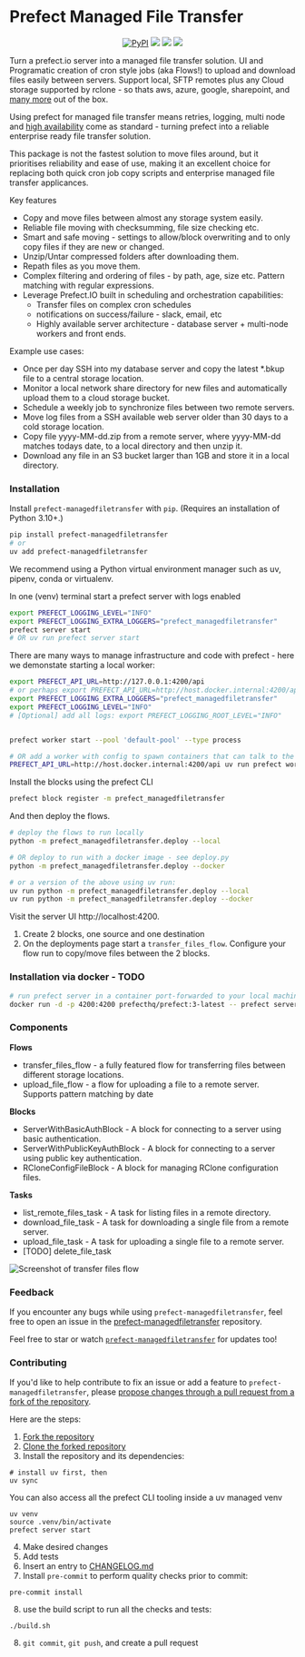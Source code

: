 # Prefect Managed File Transfer

<p align="center">
    <!--- Insert a cover image here -->
    <!--- <br> -->
    <a href="https://pypi.python.org/pypi/prefect-managedfiletransfer/" alt="PyPI version">
        <img alt="PyPI" src="https://img.shields.io/pypi/v/prefect-managedfiletransfer?color=0052FF&labelColor=090422"></a>
    <a href="https://github.com/ImperialCollegeLondon/prefect-managedfiletransfer/" alt="Stars">
        <img src="https://img.shields.io/github/stars/ImperialCollegeLondon/prefect-managedfiletransfer?color=0052FF&labelColor=090422" /></a>
    <a href="https://pypistats.org/packages/prefect-managedfiletransfer/" alt="Downloads">
        <img src="https://img.shields.io/pypi/dm/prefect-managedfiletransfer?color=0052FF&labelColor=090422" /></a>
    <a href="https://github.com/ImperialCollegeLondon/prefect-managedfiletransfer/pulse" alt="Activity">
        <img src="https://img.shields.io/github/commit-activity/m/ImperialCollegeLondon/prefect-managedfiletransfer?color=0052FF&labelColor=090422" /></a>
    <br>
</p>

Turn a prefect.io server into a managed file transfer solution. UI and Programatic creation of cron style jobs (aka Flows!) to upload and download files easily between servers. Support local, SFTP remotes plus any Cloud storage supported by rclone -  so thats aws, azure, google, sharepoint, and [many more](https://rclone.org/overview/) out of the box.

Using prefect for managed file transfer means retries, logging, multi node and [high availability](https://docs.prefect.io/v3/advanced/self-hosted) come as standard - turning prefect into a reliable enterprise ready file transfer solution. 

This package is not the fastest solution to move files around, but it prioritises reliability and ease of use, making it an excellent choice for replacing both quick cron job copy scripts and enterprise managed file transfer applicances.

Key features

- Copy and move files between almost any storage system easily.
- Reliable file moving with checksumming, file size checking etc.
- Smart and safe moving - settings to allow/block overwriting and to only copy files if they are new or changed.
- Unzip/Untar compressed folders after downloading them.
- Repath files as you move them.
- Complex filtering and ordering of files - by path, age, size etc. Pattern matching with regular expressions.
- Leverage Prefect.IO built in scheduling and orchestration capabilities:
    - Transfer files on complex cron schedules
    - notifications on success/failure - slack, email, etc
    - Highly available server architecture - database server + multi-node workers and front ends.

Example use cases:

- Once per day SSH into my database server and copy the latest *.bkup file to a central storage location.
- Monitor a local network share directory for new files and automatically upload them to a cloud storage bucket.
- Schedule a weekly job to synchronize files between two remote servers.
- Move log files from a SSH available web server older than 30 days to a cold storage location.
- Copy file yyyy-MM-dd.zip from a remote server, where yyyy-MM-dd matches todays date, to a local directory and then unzip it.
- Download any file in an S3 bucket larger than 1GB and store it in a local directory.

### Installation

Install `prefect-managedfiletransfer` with `pip`. (Requires an installation of Python 3.10+.)

```bash
pip install prefect-managedfiletransfer
# or 
uv add prefect-managedfiletransfer
```

We recommend using a Python virtual environment manager such as uv, pipenv, conda or virtualenv.

In one (venv) terminal start a prefect server with logs enabled

```bash
export PREFECT_LOGGING_LEVEL="INFO"
export PREFECT_LOGGING_EXTRA_LOGGERS="prefect_managedfiletransfer"
prefect server start
# OR uv run prefect server start
```

There are many ways to manage infrastructure and code with prefect - here we demonstate starting a local worker:

```bash
export PREFECT_API_URL=http://127.0.0.1:4200/api
# or perhaps export PREFECT_API_URL=http://host.docker.internal:4200/api
export PREFECT_LOGGING_EXTRA_LOGGERS="prefect_managedfiletransfer"
export PREFECT_LOGGING_LEVEL="INFO"
# [Optional] add all logs: export PREFECT_LOGGING_ROOT_LEVEL="INFO"


prefect worker start --pool 'default-pool' --type process

# OR add a worker with config to spawn containers that can talk to the server API:
PREFECT_API_URL=http://host.docker.internal:4200/api uv run prefect worker start --pool 'default-pool' --type=docker  

```
    
Install the blocks using the prefect CLI

```bash
prefect block register -m prefect_managedfiletransfer
```

And then deploy the flows. 

```bash
# deploy the flows to run locally
python -m prefect_managedfiletransfer.deploy --local

# OR deploy to run with a docker image - see deploy.py
python -m prefect_managedfiletransfer.deploy --docker

# or a version of the above using uv run:
uv run python -m prefect_managedfiletransfer.deploy --local
uv run python -m prefect_managedfiletransfer.deploy --docker
```

Visit the server UI http://localhost:4200.
1. Create 2 blocks, one source and one destination
2. On the deployments page start a `transfer_files_flow`. Configure your flow run to copy/move files between the 2 blocks.

### Installation via docker - TODO

```bash
# run prefect server in a container port-forwarded to your local machine’s 4200 port:
docker run -d -p 4200:4200 prefecthq/prefect:3-latest -- prefect server start --host 0.0.0.0
```

### Components

**Flows**

- transfer_files_flow - a fully featured flow for transferring files between different storage locations.
- upload_file_flow - a flow for uploading a file to a remote server. Supports pattern matching by date

**Blocks**

- ServerWithBasicAuthBlock - A block for connecting to a server using basic authentication.
- ServerWithPublicKeyAuthBlock - A block for connecting to a server using public key authentication.
- RCloneConfigFileBlock - A block for managing RClone configuration files.

**Tasks**

- list_remote_files_task - A task for listing files in a remote directory.
- download_file_task - A task for downloading a single file from a remote server.
- upload_file_task - A task for uploading a single file to a remote server.
- [TODO] delete_file_task

![Screenshot of transfer files flow](docs/img/transfer_files_screengrab.png)

### Feedback

If you encounter any bugs while using `prefect-managedfiletransfer`, feel free to open an issue in the [prefect-managedfiletransfer](https://github.com/ImperialCollegeLondon/prefect-managedfiletransfer) repository.


Feel free to star or watch [`prefect-managedfiletransfer`](https://github.com/ImperialCollegeLondon/prefect-managedfiletransfer) for updates too!

### Contributing

If you'd like to help contribute to fix an issue or add a feature to `prefect-managedfiletransfer`, please [propose changes through a pull request from a fork of the repository](https://docs.github.com/en/pull-requests/collaborating-with-pull-requests/proposing-changes-to-your-work-with-pull-requests/creating-a-pull-request-from-a-fork).

Here are the steps:

1. [Fork the repository](https://docs.github.com/en/get-started/quickstart/fork-a-repo#forking-a-repository)
2. [Clone the forked repository](https://docs.github.com/en/get-started/quickstart/fork-a-repo#cloning-your-forked-repository)
3. Install the repository and its dependencies:
```
# install uv first, then
uv sync
```

You can also access all the prefect CLI tooling inside a uv managed venv
```
uv venv
source .venv/bin/activate
prefect server start
```

4. Make desired changes
5. Add tests
6. Insert an entry to [CHANGELOG.md](https://github.com/ImperialCollegeLondon/prefect-managedfiletransfer/blob/main/CHANGELOG.md)
7. Install `pre-commit` to perform quality checks prior to commit:
```
pre-commit install
```
8. use the build script to run all the checks and tests:

```
./build.sh
```
8. `git commit`, `git push`, and create a pull request
